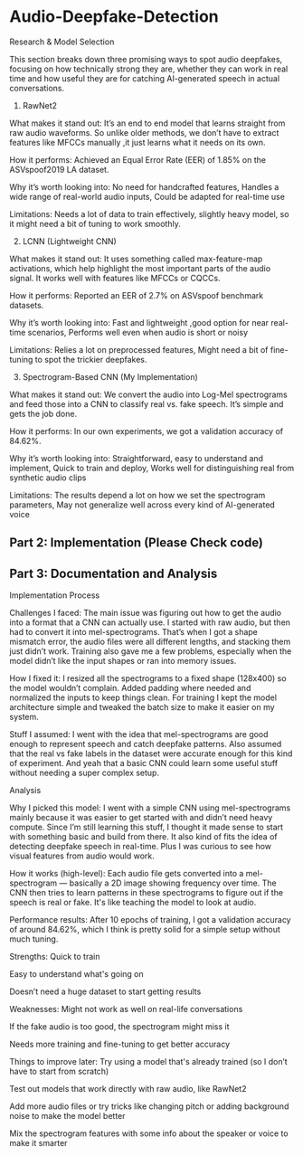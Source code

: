 # Audio-Deepfake-Detection
Research & Model Selection

This section breaks down three promising ways to spot audio deepfakes, focusing on how technically strong they are, whether they can work in real time and how useful they are for catching AI-generated speech in actual conversations.

1. RawNet2
   
What makes it stand out:
It’s an end to end model that learns straight from raw audio waveforms. So unlike older methods, we don’t have to extract features like MFCCs manually ,it just learns what it needs on its own.

How it performs:
Achieved an Equal Error Rate (EER) of 1.85% on the ASVspoof2019 LA dataset.

Why it’s worth looking into:
No need for handcrafted features,
Handles a wide range of real-world audio inputs,
Could be adapted for real-time use

Limitations:
Needs a lot of data to train effectively,
slightly heavy model, so it might need a bit of tuning to work smoothly.

2. LCNN (Lightweight CNN)
   
What makes it stand out:
It uses something called max-feature-map activations, which help highlight the most important parts of the audio signal. It works well with features like MFCCs or CQCCs.

How it performs:
Reported an EER of 2.7% on ASVspoof benchmark datasets.

Why it’s worth looking into:
Fast and lightweight ,good option for near real-time scenarios,
Performs well even when audio is short or noisy

Limitations:
Relies a lot on preprocessed features,
Might need a bit of fine-tuning to spot the trickier deepfakes.

3. Spectrogram-Based CNN (My Implementation)
   
What makes it stand out:
We convert the audio into Log-Mel spectrograms and feed those into a CNN to classify real vs. fake speech. It’s simple and gets the job done.

How it performs:
In our own experiments, we got a validation accuracy of 84.62%.

Why it’s worth looking into:
Straightforward, easy to understand and implement,
Quick to train and deploy,
Works well for distinguishing real from synthetic audio clips

Limitations:
The results depend a lot on how we set the spectrogram parameters,
May not generalize well across every kind of AI-generated voice

## Part 2: Implementation (Please Check code)

## Part 3: Documentation and Analysis

Implementation Process

Challenges I faced:
The main issue was figuring out how to get the audio into a format that a CNN can actually use. I started with raw audio, but then had to convert it into mel-spectrograms. That’s when I got a shape mismatch error, the audio files were all different lengths, and stacking them just didn’t work. Training also gave me a few problems, especially when the model didn’t like the input shapes or ran into memory issues.

How I fixed it:
I resized all the spectrograms to a fixed shape (128x400) so the model wouldn’t complain. Added padding where needed and normalized the inputs to keep things clean. For training I kept the model architecture simple and tweaked the batch size to make it easier on my system.

Stuff I assumed:
I went with the idea that mel-spectrograms are good enough to represent speech and catch deepfake patterns. Also assumed that the real vs fake labels in the dataset were accurate enough for this kind of experiment. And yeah that a basic CNN could learn some useful stuff without needing a super complex setup.

Analysis

Why I picked this model:
I went with a simple CNN using mel-spectrograms mainly because it was easier to get started with and didn’t need heavy compute. Since I’m still learning this stuff, I thought it made sense to start with something basic and build from there. It also kind of fits the idea of detecting deepfake speech in real-time. Plus I was curious to see how visual features from audio would work.

How it works (high-level):
Each audio file gets converted into a mel-spectrogram — basically a 2D image showing frequency over time. The CNN then tries to learn patterns in these spectrograms to figure out if the speech is real or fake. It's like teaching the model to look at audio.

Performance results:
After 10 epochs of training, I got a validation accuracy of around 84.62%, which I think is pretty solid for a simple setup without much tuning.

Strengths:
Quick to train

Easy to understand what's going on

Doesn’t need a huge dataset to start getting results


Weaknesses:
Might not work as well on real-life conversations

If the fake audio is too good, the spectrogram might miss it

Needs more training and fine-tuning to get better accuracy

Things to improve later:
Try using a model that's already trained (so I don’t have to start from scratch)

Test out models that work directly with raw audio, like RawNet2

Add more audio files or try tricks like changing pitch or adding background noise to make the model better

Mix the spectrogram features with some info about the speaker or voice to make it smarter

